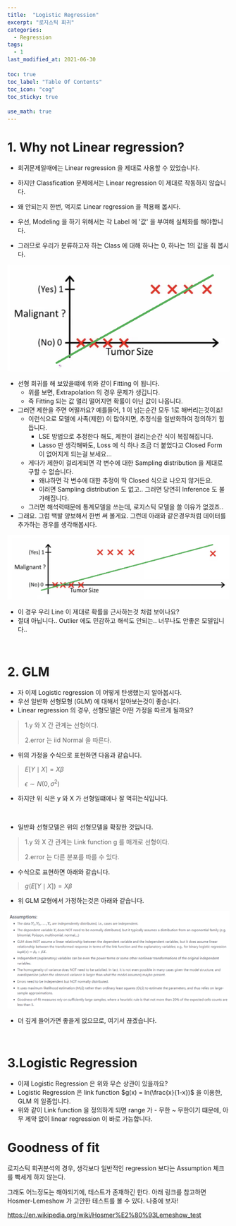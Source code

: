 ```yaml
---
title:  "Logistic Regression"
excerpt: "로지스틱 회귀"
categories:
  - Regression
tags:
  - 1
last_modified_at: 2021-06-30

toc: true
toc_label: "Table Of Contents"
toc_icon: "cog"
toc_sticky: true

use_math: true
---
```


# 1. Why not Linear regression?

- 회귀문제일때에는 Linear regression 을 제대로 사용할 수 있었습니다.
- 하지만 Classfication 문제에서는 Linear regression 이 제대로 작동하지 않습니다. 
- 왜 안되는지 한번, 억지로 Linear regression 을 적용해 봅시다. 

- 우선, Modeling 을 하기 위해서는 각 Label 에 '값' 을 부여해 실체화를 해야합니다. 
- 그러므로 우리가 분류하고자 하는 Class 에 대해 하나는 0, 하나는 1의 값을 줘 봅시다. 

![png](/assets/images/Stat/11_2.png)

- 선형 회귀를 해 보았을떄에 위와 같이 Fitting 이 됩니다.
  - 위를 보면, Extrapolation 의 경우 문제가 생깁니다. 
  - 즉 Fitting 되는 값 멀리 떨어지면 확률이 아닌 값이 나옵니다. 
- 그러면 제한을 주면 어떨까요? 예를들어, 1 이 넘는순간 모두 1로 해버리는것이죠! 
  - 이런식으로 모델에 사족(제한) 이 많아지면, 추정식을 일반화하여 정의하기 힘듭니다.
    - LSE 방법으로 추정한다 해도, 제한이 걸리는순간 식이 복잡해집니다.
    - Lasso 만 생각해봐도, Loss 에 식 하나 조금 더 붙었다고 Closed Form 이 없어지게 되는걸 보세요... 
  - 게다가 제한이 걸리게되면 각 변수에 대한 Sampling distribution 을 제대로 구할 수 없습니다. 
    - 왜냐하면 각 변수에 대한 추정이 딱 Closed 식으로 나오지 않거든요. 
    - 이러면 Sampling distribution 도 없고.. 그러면 당연히 Inference 도 불가해집니다. 
  - 그러면 해석력때문에 통계모델을 쓰는데, 로지스틱 모델을 쓸 이유가 없겠죠.. 
- 그래요. 그럼 백발 양보해서 한번 써 볼게요. 그런데 아래와 같은경우처럼 데이터를 추가하는 경우를 생각해봅시다. 

![png](/assets/images/Stat/11_3.png)

- 이 경우 우리 Line 이 제대로 확률을 근사하는것 처럼 보이나요? 
- 절대 아닙니다.. Outlier 에도 민감하고 해석도 안되는.. 너무나도 안좋은 모델입니다..

<br>

# 2. GLM

- 자 이제 Logistic regression 이 어떻게 탄생했는지 알아봅시다. 
- 우선 일반화 선형모형 (GLM) 에 대해서 알아보는것이 좋습니다. 
- Linear regression 의 경우, 선형모델은 어떤 가정을 따르게 될까요? 

> 1.y 와 X 간 관계는 선형이다.
>
> 2.error 는 iid Normal 을 따른다. 

- 위의 가정을 수식으로 표현하면 다음과 같습니다. 

> $E[Y \mid X] = X\beta$
>
> $\epsilon \sim N(0,\sigma^2)$ 

- 하지만 위 식은 y 와 X 가 선형일떄에나 잘 먹히는식입니다. 

<br>

- 일반화 선형모델은 위의 선형모델을 확장한 것입니다. 

>1.y 와 X 간 관계는 Link function g 를 매개로 선형이다.
>
>2.error 는 다른 분포를 따를 수 있다. 

- 수식으로 표현하면 아래와 같습니다. 

> $g(E[Y \mid X]) = X\beta$

- 위 GLM 모형에서 가정하는것은 아래와 같습니다. 

![png](/assets/images/Stat/11_5.png)

- 더 깊게 들어가면 좋을게 없으므로, 여기서 끊겠습니다.

<br>

# 3.Logistic Regression

- 이제 Logistic Regression 은 위와 무슨 상관이 있을까요? 
- Logistic Regression 은 link function $g(x) = ln(\frac{x}{1-x})$ 을 이용한, GLM 의 일종입니다. 
- 위와 같이 Link function 을 정의하게 되면 range 가 - 무한 ~ 무한이기 떄문에, 아무 제약 없이 linear regression 이 바로 가능합니다.





# Goodness of fit

로지스틱 회귀분석의 경우, 생각보다 일반적인 regression 보다는 Assumption 체크를 빡세게 하지 않는다. 

그래도 어느정도는 해야되기에, 테스트가 존재하긴 한다. 아래 링크를 참고하면 Hosmer-Lemeshow 가 고안한 테스트를 볼 수 있다. 나중에 보자! 

<https://en.wikipedia.org/wiki/Hosmer%E2%80%93Lemeshow_test>


